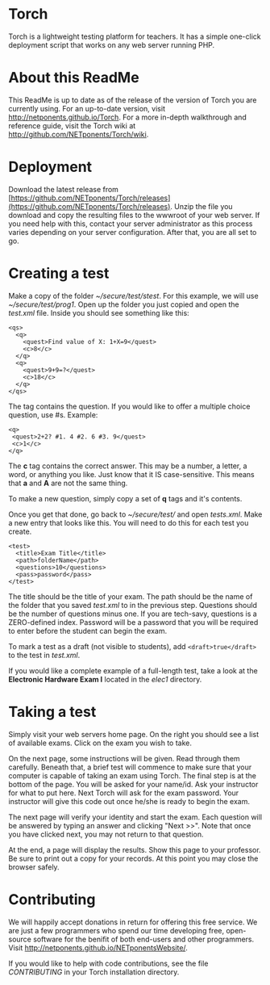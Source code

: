 # Torch
Torch is a lightweight testing platform for teachers. It has a simple one-click deployment script that works on any web server running PHP.
# About this ReadMe
This ReadMe is up to date as of the release of the version of Torch you are currently using. For an up-to-date version, visit <http://netponents.github.io/Torch>. For a more in-depth walkthrough and reference guide, visit the Torch wiki at <http://github.com/NETponents/Torch/wiki>.
# Deployment
Download the latest release from [https://github.com/NETponents/Torch/releases](https://github.com/NETponents/Torch/releases). Unzip the file you download and copy the resulting files to the wwwroot of your web server. If you need help with this, contact your server administrator as this process varies depending on your server configuration. After that, you are all set to go.
# Creating a test
Make a copy of the folder *~/secure/test/stest*. For this example, we will use *~/secure/test/prog1*. Open up the folder you just copied and open the *test.xml* file. Inside you should see something like this:

    <qs>
      <q>
        <quest>Find value of X: 1+X=9</quest>
        <c>8</c>
      </q>
      <q>
        <quest>9+9=?</quest>
        <c>18</c>
      </q>
    </qs>

The *<quest>* tag contains the question. If you would like to offer a multiple choice question, use #s. Example:

    <q>
     <quest>2+2? #1. 4 #2. 6 #3. 9</quest>
     <c>1</c>
    </q>
    
The **c** tag contains the correct answer. This may be a number, a letter, a word, or anything you like. Just know that it IS case-sensitive. This means that **a** and **A** are not the same thing.

To make a new question, simply copy a set of **q** tags and it's contents.

Once you get that done, go back to *~/secure/test/* and open *tests.xml*. Make a new entry that looks like this. You will need to do this for each test you create.

    <test>
      <title>Exam Title</title>
      <path>folderName</path>
      <questions>10</questions>
      <pass>password</pass>
    </test>
    
The title should be the title of your exam. The path should be the name of the folder that you saved *test.xml* to in the previous step. Questions should be the number of questions minus one. If you are tech-savy, questions is a ZERO-defined index. Password will be a password that you will be required to enter before the student can begin the exam.

To mark a test as a draft (not visible to students), add `<draft>true</draft>` to the test in *test.xml*.

If you would like a complete example of a full-length test, take a look at the **Electronic Hardware Exam I** located in the *elec1* directory.

# Taking a test
Simply visit your web servers home page. On the right you should see a list of available exams. Click on the exam you wish to take.

On the next page, some instructions will be given. Read through them carefully. Beneath that, a brief test will commence to make sure that your computer is capable of taking an exam using Torch. The final step is at the bottom of the page. You will be asked for your name/id. Ask your instructor for what to put here. Next Torch will ask for the exam password. Your instructor will give this code out once he/she is ready to begin the exam.

The next page will verify your identity and start the exam. Each question will be answered by typing an answer and clicking "Next >>". Note that once you have clicked next, you may not return to that question.

At the end, a page will display the results. Show this page to your professor. Be sure to print out a copy for your records. At this point you may close the browser safely.

# Contributing
We will happily accept donations in return for offering this free service. We are just a few programmers who spend our time developing free, open-source software for the benifit of both end-users and other programmers. Visit <http://netponents.github.io/NETponentsWebsite/>.

If you would like to help with code contributions, see the file *CONTRIBUTING* in your Torch installation directory.
